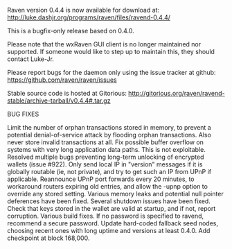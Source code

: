 Raven version 0.4.4 is now available for download at:
http://luke.dashjr.org/programs/raven/files/ravend-0.4.4/

This is a bugfix-only release based on 0.4.0.

Please note that the wxRaven GUI client is no longer maintained nor supported. If someone would like to step up to maintain this, they should contact Luke-Jr.

Please report bugs for the daemon only using the issue tracker at github:
https://github.com/raven/raven/issues

Stable source code is hosted at Gitorious:
http://gitorious.org/raven/ravend-stable/archive-tarball/v0.4.4#.tar.gz

BUG FIXES

Limit the number of orphan transactions stored in memory, to prevent a potential denial-of-service attack by flooding orphan transactions. Also never store invalid transactions at all.
Fix possible buffer overflow on systems with very long application data paths. This is not exploitable.
Resolved multiple bugs preventing long-term unlocking of encrypted wallets (issue #922).
Only send local IP in "version" messages if it is globally routable (ie, not private), and try to get such an IP from UPnP if applicable.
Reannounce UPnP port forwards every 20 minutes, to workaround routers expiring old entries, and allow the -upnp option to override any stored setting.
Various memory leaks and potential null pointer deferences have been
fixed.
Several shutdown issues have been fixed.
Check that keys stored in the wallet are valid at startup, and if not,
report corruption.
Various build fixes.
If no password is specified to ravend, recommend a secure password.
Update hard-coded fallback seed nodes, choosing recent ones with long uptime and versions at least 0.4.0.
Add checkpoint at block 168,000.

